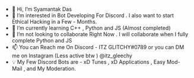 - 👋 Hi, I’m Syamantak Das
- 👀 I’m interested in Bot Developing For Discord . I also want to start Ethical Hacking in a Few - Months.
- 🌱 I’m currently learning C++ , Python and JS (Almost completed)
- 💞️ I’m not looking to collaborate Right Now . I will collaborate when I fully complete Python and JS
- 📫 You can Reach me On Discord - ITZ GLITCHY#0789 or you can DM me on Instagram (Less active btw ) @itz_gleechy
- 💡 My Few Discord Bots are - xD Tunes , xD Applications ,  Easy Mod-Mail , and My Moderation.


<!---
ITZ-GLITCHY/ITZ-GLITCHY is a ✨ special ✨ repository because its `README.md` (this file) appears on your GitHub profile.
You can click the Preview link to take a look at your changes.
--->
